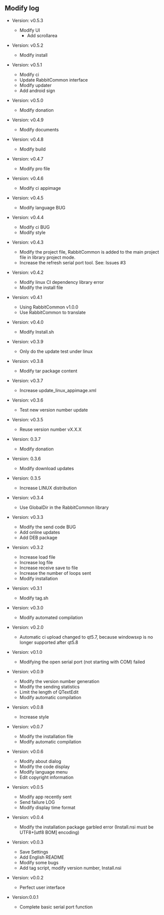 Modify log
----------
+ Version: v0.5.3
  - Modify UI
    + Add scrollarea
  
+ Version: v0.5.2
  - Modify install
  
+ Version: v0.5.1
  - Modify ci
  - Update RabbitCommon interface
  - Modify updater
  - Add android sign

+ Version: v0.5.0
  - Modify donation

+ Version: v0.4.9
  - Modify documents
  
+ Version: v0.4.8
  - Modify build
  
+ Version: v0.4.7
  - Modify pro file

+ Version: v0.4.6
  - Modify ci appimage

+ Version: v0.4.5
  - Modify language BUG
    
+ Version: v0.4.4
  - Modify ci BUG
  - Modify style
    
+ Version: v0.4.3
  - Modify the project file, RabbitCommon is added to the main project file in library project mode.
  - Increase the refresh serial port tool. See: Issues #3

+ Version: v0.4.2
  - Modify linux CI dependency library error
  - Modify the install file

+ Version: v0.4.1 
  - Using RabbitCommon v1.0.0
  - Use RabbitCommon to translate

+ Version: v0.4.0
  - Modify Install.sh

+ Version: v0.3.9
  - Only do the update test under linux

+ Version: v0.3.8
  - Modify tar package content

+ Version: v0.3.7
  - Increase update_linux_appimage.xml

+ Version: v0.3.6
  - Test new version number update

+ Version: v0.3.5
  - Reuse version number vX.X.X

+ Version: 0.3.7
  - Modify donation

+ Version: 0.3.6
  - Modify download updates

+ Version: 0.3.5
  - Increase LINUX distribution

+ Version: v0.3.4
  - Use GlobalDir in the RabbitCommon library

+ Version: v0.3.3
  - Modify the send code BUG
  - Add online updates
  - Add DEB package

+ Version: v0.3.2
  - Increase load file
  - Increase log file
  - Increase receive save to file
  - Increase the number of loops sent
  - Modify installation
  
+ Version: v0.3.1
  - Modify tag.sh

+ Version: v0.3.0
  - Modify automated compilation

+ Version: v0.2.0
  - Automatic ci upload changed to qt5.7, because windowsxp is no longer supported after qt5.8

+ Version: v0.1.0
  - Modifying the open serial port (not starting with COM) failed

+ Version: v0.0.9
  - Modify the version number generation
  - Modify the sending statistics
  - Limit the length of QTextEdit
  - Modify automatic compilation

+ Version: v0.0.8
  - Increase style

+ Version: v0.0.7
  - Modify the installation file
  - Modify automatic compilation

+ Version: v0.0.6
  - Modify about dialog
  - Modify the code display
  - Modify language menu
  - Edit copyright information

+ Version: v0.0.5
  - Modify app recently sent
  - Send failure LOG
  - Modify display time format

+ Version: v0.0.4
  - Modify the installation package garbled error (Install.nsi must be UTF8+[utf8 BOM] encoding)

+ Version: v0.0.3
  - Save Settings
  - Add English README
  - Modify some bugs
  - Add tag script, modify version number, Install.nsi

+ Version: v0.0.2
  - Perfect user interface

+ Version:0.0.1
  - Complete basic serial port function

